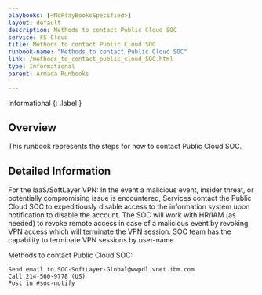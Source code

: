 ```yaml
---
playbooks: [<NoPlayBooksSpecified>]
layout: default
description: Methods to contact Public Cloud SOC
service: FS Cloud
title: Methods to contact Public Cloud SOC
runbook-name: "Methods to contact Public Cloud SOC"
link: /methods_to_contact_public_cloud_SOC.html
type: Informational
parent: Armada Runbooks

---
```


Informational
{: .label }

## Overview

This runbook represents the steps for how to contact Public Cloud SOC.

## Detailed Information

For the IaaS/SoftLayer VPN: In the event a malicious event, insider threat, or potentially compromising issue is encountered, Services contact the Public Cloud SOC to expeditiously disable access to the information system upon notification to disable the account. The SOC will work with HR/IAM (as needed) to revoke remote access in case of a malicious event by revoking VPN access which will terminate the VPN session. SOC team has the capability to terminate VPN sessions by user-name.

Methods to contact Public Cloud SOC:

    Send email to SOC-SoftLayer-Global@wwpdl.vnet.ibm.com
    Call 214-560-9778 (US)
    Post in #soc-notify

